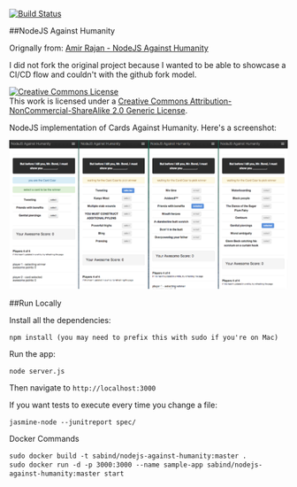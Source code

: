 [![Build Status](http://198.199.100.206:8080/buildStatus/icon?job=unit-tests)](http://198.199.100.206:8080/job/unit-tests/)

##NodeJS Against Humanity

Orignally from: <a href="https://github.com/amirrajan/nodejs-against-humanity">Amir Rajan - NodeJS Against Humanity</a>

I did not fork the original project because I wanted to be able to showcase a CI/CD flow and couldn't with the github fork model.

<a rel="license" href="http://creativecommons.org/licenses/by-nc-sa/2.0/"><img alt="Creative Commons License" style="border-width:0" src="http://i.creativecommons.org/l/by-nc-sa/2.0/88x31.png" /></a><br />This work is licensed under a <a rel="license" href="http://creativecommons.org/licenses/by-nc-sa/2.0/">Creative Commons Attribution-NonCommercial-ShareAlike 2.0 Generic License</a>.

NodeJS implementation of Cards Against Humanity. Here's a screenshot:

<img src="/nodejs-against-humanity.png" />

##Run Locally

Install all the dependencies:

    npm install (you may need to prefix this with sudo if you're on Mac)

Run the app:

    node server.js

Then navigate to `http://localhost:3000`

If you want tests to execute every time you change a file:

    jasmine-node --junitreport spec/
    
Docker Commands

    sudo docker build -t sabind/nodejs-against-humanity:master .
    sudo docker run -d -p 3000:3000 --name sample-app sabind/nodejs-against-humanity:master start
    
    